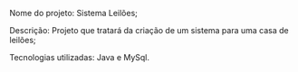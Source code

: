 Nome do projeto: Sistema Leilões;

Descrição: Projeto que tratará da criação de um sistema para uma casa de leilões;

Tecnologias utilizadas: Java e MySql.

